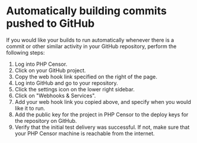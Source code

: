 Automatically building commits pushed to GitHub
===============================================

If you would like your builds to run automatically whenever there is a commit or other similar activity in your GitHub repository, perform the following steps:

1. Log into PHP Censor.
2. Click on your GitHub project.
3. Copy the web hook link specified on the right of the page.
4. Log into GitHub and go to your repository.
5. Click the settings icon on the lower right sidebar.
6. Click on "Webhooks & Services".
7. Add your web hook link you copied above, and specify when you would like it to run.
8. Add the public key for the project in PHP Censor to the deploy keys for the repository on GitHub.
9. Verify that the initial test delivery was successful. If not, make sure that your PHP Censor machine is reachable from the internet.
